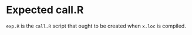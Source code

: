 # Expected call.R

`exp.R` is the `call.R` script that ought to be created when `x.loc` is
compiled.

